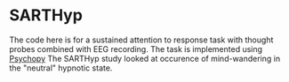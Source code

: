 # SARTHyp

The code here is for a sustained attention to response task with thought probes combined with EEG recording. 
The task is implemented using [Psychopy](https://www.psychopy.org/)
The SARTHyp study looked at occurence of mind-wandering in the "neutral" hypnotic state.
